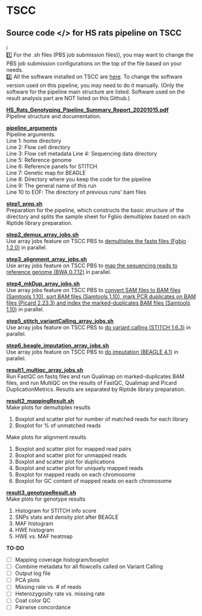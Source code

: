 # TSCC
## Source code </> for HS rats pipeline on TSCC
:information_source:  
:one: For the .sh files (PBS job submission files)), you may want to change the PBS job submission configurations on the top of the file based on your needs.  
:two: All the software installed on TSCC are [here](https://aapalmer-lab.slack.com/files/T0JULRU14/FPS2923NU). To change the software version used on this pipeline, you may need to do it manually. (Only the software for the pipeline main structure are listed. Software used on the result analysis part are NOT listed on this Github.)  

**[HS_Rats_Genotyping_Pipeline_Summary_Report_20201015.pdf](HS_Rats_Genotyping_Pipeline_Summary_Report_20201015.pdf)**  
Pipeline structure and documentation.  

**[pipeline_arguments](pipeline_arguments)**  
Pipeline arguments.  
Line 1: home directory  
Line 2: Flow cell directory  
Line 3: Flow cell metadata
Line 4: Sequencing data directory  
Line 5: Reference genome  
Line 6: Reference panels for STITCH  
Line 7: Genetic map for BEAGLE  
Line 8: Directory where you keep the code for the pipeline  
Line 9: The general name of this run  
Line 10 to EOF: The directory of previous runs' bam files  

**[step1_prep.sh](step1_prep.sh)**  
Preparation for the pipeline, which constructs the basic structure of the directory and splits the sample sheet for Fgbio demultiplex based on each Riptide library preparation.

**[step2_demux_array_jobs.sh](step2_demux_array_jobs.sh)**  
Use array jobs feature on TSCC PBS to <ins>demultiplex the fastq files ([Fgbio 1.2.0](http://fulcrumgenomics.github.io/fgbio/))</ins> in parallel.  

**[step3_alignment_array_jobs.sh](step3_alignment_array_jobs.sh)**  
Use array jobs feature on TSCC PBS to <ins>map the sequencing reads to reference genome ([BWA 0.7.12](http://bio-bwa.sourceforge.net/index.shtml))</ins> in parallel. 

**[step4_mkDup_array_jobs.sh](step4_mkDup_array_jobs.sh)**  
Use array jobs feature on TSCC PBS to <ins>convert SAM files to BAM files ([Samtools 1.10](http://www.htslib.org/)), sort BAM files ([Samtools 1.10](http://www.htslib.org/)), mark PCR duplicates on BAM files ([Picard 2.23.3](https://broadinstitute.github.io/picard/)) and index the marked-duplicates BAM files ([Samtools 1.10](http://www.htslib.org/))</ins> in parallel.

**[step5_stitch_variantCalling_array_jobs.sh](step5_stitch_variantCalling_array_jobs.sh)**  
Use array jobs feature on TSCC PBS to <ins>do variant calling ([STITCH 1.6.3](https://github.com/rwdavies/STITCH))</ins> in parallel.  

**[step6_beagle_imputation_array_jobs.sh](step6_beagle_imputation_array_jobs.sh)**  
Use array jobs feature on TSCC PBS to <ins>do imputation ([BEAGLE 4.1](https://faculty.washington.edu/browning/beagle/b4_1.html))</ins> in parallel. 

**[result1_multiqc_array_jobs.sh](result1_multiqc_array_jobs.sh)**  
Run FastQC on fastq files and run Qualimap on marked-duplicates BAM files, and run MultiQC on the results of FastQC, Qualimap and Picard DuplicationMetrics. Resutls are separated by Riptide library preparation.

**[result2_mappingResult.sh](result2_mappingResult.sh)**  
Make plots for demultiplex results
1. Boxplot and scatter plot for number of matched reads for each library
2. Boxplot for % of unmatched reads  

Make plots for alignment results  
1. Boxplot and scatter plot for mapped read pairs
2. Boxplot and scatter plot for unmapped reads
3. Boxplot and scatter plot for duplications
4. Boxplot and scatter plot for uniquely mapped reads
5. Boxplot for mapped reads on each chromosome
6. Boxplot for GC content of mapped reads on each chromosome  

**[result3_genotypeResult.sh](result3_genotypeResult.sh)**  
Make plots for genotype results  
1. Histogram for STITCH info score
2. SNPs stats and density plot after BEAGLE
3. MAF histogram
4. HWE histogram
5. HWE vs. MAF heatmap

**TO-DO**  
- [ ] Mapping coverage histogram/boxplot
- [ ] Combine metadata for all flowcells called on Variant Calling
- [ ] Output log file
- [ ] PCA plots
- [ ] Missing rate vs. # of reads
- [ ] Heterozygosity rate vs. missing rate
- [ ] Coat color QC
- [ ] Pairwise concordance